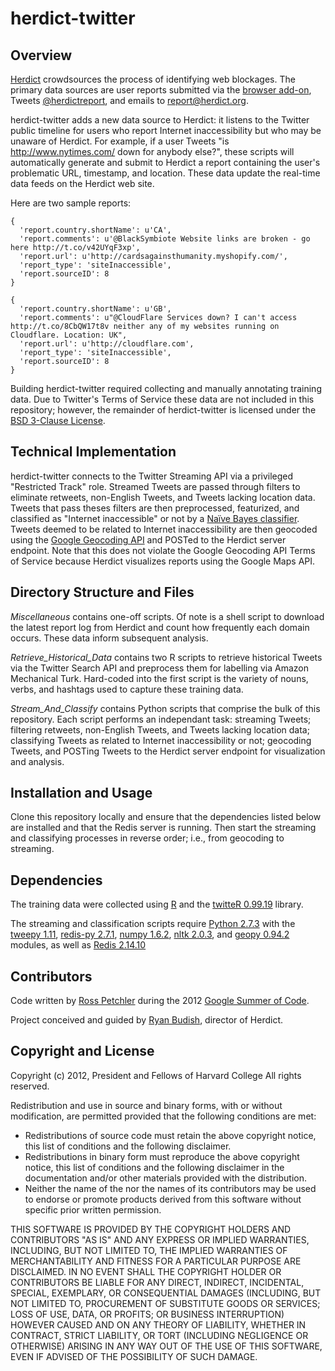 # herdict-twitter

## Overview

[Herdict](http://www.herdict.org/) crowdsources the process of identifying web blockages.
The primary data sources are user reports submitted via the [browser add-on](http://www.herdict.org/participate/download), Tweets [@herdictreport](http://twitter.com/herdictreport), and emails to [report@herdict.org](mailto:report@herdict.org).

herdict-twitter adds a new data source to Herdict: it listens to the Twitter public timeline for users who report Internet inaccessibility but who may be unaware of Herdict.
For example, if a user Tweets "is http://www.nytimes.com/ down for anybody else?", these scripts will automatically generate and submit to Herdict a report containing the user's problematic URL, timestamp, and location.
These data update the real-time data feeds on the Herdict web site.

Here are two sample reports:

    {
      'report.country.shortName': u'CA',
      'report.comments': u'@BlackSymbiote Website links are broken - go here http://t.co/v42UYqF3xp',
      'report.url': u'http://cardsagainsthumanity.myshopify.com/',
      'report_type': 'siteInaccessible',
      'report.sourceID': 8
    }

    {
      'report.country.shortName': u'GB',
      'report.comments': u"@CloudFlare Services down? I can't access http://t.co/8CbQW17t8v neither any of my websites running on Cloudflare. Location: UK",
      'report.url': u'http://cloudflare.com',
      'report_type': 'siteInaccessible',
      'report.sourceID': 8
    }

Building herdict-twitter required collecting and manually annotating training data.
Due to Twitter's Terms of Service these data are not included in this repository; however, the remainder of herdict-twitter is licensed under the [BSD 3-Clause License](http://opensource.org/licenses/BSD-3-Clause).

## Technical Implementation

herdict-twitter connects to the Twitter Streaming API via a privileged "Restricted Track" role.
Streamed Tweets are passed through filters to eliminate retweets, non-English Tweets, and Tweets lacking location data.
Tweets that pass theses filters are then preprocessed, featurized, and classified as "Internet inaccessible" or not by a [Na&#239;ve Bayes classifier](https://en.wikipedia.org/wiki/Naive_Bayes_classifier).
Tweets deemed to be related to Internet inaccessibility are then geocoded using the [Google Geocoding API](https://developers.google.com/maps/documentation/geocoding/) and POSTed to the Herdict server endpoint.
Note that this does not violate the Google Geocoding API Terms of Service because Herdict visualizes reports using the Google Maps API.

## Directory Structure and Files

*Miscellaneous* contains one-off scripts.
Of note is a shell script to download the latest report log from Herdict and count how frequently each domain occurs.
These data inform subsequent analysis.

*Retrieve_Historical_Data* contains two R scripts to retrieve historical Tweets via the Twitter Search API and preprocess them for labelling via Amazon Mechanical Turk.
Hard-coded into the first script is the variety of nouns, verbs, and hashtags used to capture these training data.

*Stream_And_Classify* contains Python scripts that comprise the bulk of this repository.
Each script performs an independant task: streaming Tweets; filtering retweets, non-English Tweets, and Tweets lacking location data; classifying Tweets as related to Internet inaccessibility or not; geocoding Tweets, and POSTing Tweets to the Herdict server endpoint for visualization and analysis.

## Installation and Usage

Clone this repository locally and ensure that the dependencies listed below are installed and that the Redis server is running.
Then start the streaming and classifying processes in reverse order; i.e., from geocoding to streaming.

## Dependencies

The training data were collected using
[R](http://www.r-project.org/) and the
[twitteR 0.99.19](http://cran.r-project.org/web/packages/twitteR/)
library.

The streaming and classification scripts require
[Python 2.7.3](http://python.org/) with the
[tweepy 1.11](https://github.com/tweepy/tweepy),
[redis-py 2.7.1](https://github.com/andymccurdy/redis-py),
[numpy 1.6.2](http://www.numpy.org/),
[nltk 2.0.3](http://nltk.org/), and
[geopy 0.94.2](https://code.google.com/p/geopy/)
modules, as well as 
[Redis 2.14.10](http://redis.io/)

## Contributors

Code written by [Ross Petchler](mailto:ross.petchler@gmail.com) during the 2012 [Google Summer of Code](https://developers.google.com/open-source/soc/).

Project conceived and guided by [Ryan Budish](mailto:ryan@herdict.org), director of Herdict.

## Copyright and License

Copyright (c) 2012, President and Fellows of Harvard College
All rights reserved.

Redistribution and use in source and binary forms, with or without
modification, are permitted provided that the following conditions are
met:

* Redistributions of source code must retain the above copyright
notice, this list of conditions and the following disclaimer.
* Redistributions in binary form must reproduce the above copyright
notice, this list of conditions and the following disclaimer in the
documentation and/or other materials provided with the distribution.
* Neither the name of the <ORGANIZATION> nor the names of its
contributors may be used to endorse or promote products derived from
this software without specific prior written permission.

THIS SOFTWARE IS PROVIDED BY THE COPYRIGHT HOLDERS AND CONTRIBUTORS "AS
IS" AND ANY EXPRESS OR IMPLIED WARRANTIES, INCLUDING, BUT NOT LIMITED
TO, THE IMPLIED WARRANTIES OF MERCHANTABILITY AND FITNESS FOR A
PARTICULAR PURPOSE ARE DISCLAIMED. IN NO EVENT SHALL THE COPYRIGHT
HOLDER OR CONTRIBUTORS BE LIABLE FOR ANY DIRECT, INDIRECT, INCIDENTAL,
SPECIAL, EXEMPLARY, OR CONSEQUENTIAL DAMAGES (INCLUDING, BUT NOT LIMITED
TO, PROCUREMENT OF SUBSTITUTE GOODS OR SERVICES; LOSS OF USE, DATA, OR
PROFITS; OR BUSINESS INTERRUPTION) HOWEVER CAUSED AND ON ANY THEORY OF
LIABILITY, WHETHER IN CONTRACT, STRICT LIABILITY, OR TORT (INCLUDING
NEGLIGENCE OR OTHERWISE) ARISING IN ANY WAY OUT OF THE USE OF THIS
SOFTWARE, EVEN IF ADVISED OF THE POSSIBILITY OF SUCH DAMAGE.

